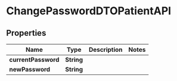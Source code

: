 

# ChangePasswordDTOPatientAPI


## Properties

| Name | Type | Description | Notes |
|------------ | ------------- | ------------- | -------------|
|**currentPassword** | **String** |  |  |
|**newPassword** | **String** |  |  |



